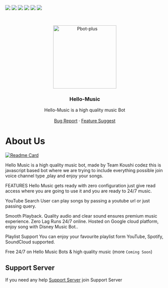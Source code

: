 [![](https://img.shields.io/discord/913651224367230986
)](https://github.com/discordjs) 
[![](https://img.shields.io/youtube/channel/views/UCTCirs25fjP4y-NoYmYr1cw)](https://www.youtube.com/c/KoushikCodez) ![](https://img.shields.io/github/license/koushikop5/Hello-Music
) ![](https://img.shields.io/github/stars/koushikop5/Hello-Music
) ![](https://img.shields.io/github/forks/koushikop5/Hello-Music
) ![](https://img.shields.io/npm/v/npm
)

<br />
<p align="center">
  <a href="https://github.com/brblacky/WaveMusic">
    <img src="https://media.discordapp.net/attachments/1034712149961998339/1148019073981104218/Network-Music-Bot.png?width=480&height=480" alt="Pbot-plus" width="200" height="200">
  </a>

  <h3 align="center">Hello-Music</h3>

  <p align="center">
    Hello-Music is  a high quality music Bot
    <br />
    <br />
    <a href="https://github.com/koushikop5/Hello-Music.git/issues">Bug Report</a>
    ·
    <a href="https://github.com/koushikop5/Hello-Music/issues">Feature Suggest</a>

# About Us
<!--
<a href="https://github.com/koushikop5/Hello-Music">
  <img align="center" src="https://github-readme-stats.vercel.app/api/pin/?username=koushikop5&repo=Hello-Music" />
</a> -->

[![Readme Card](https://github-readme-stats.vercel.app/api/pin/?username=koushikop5&repo=Hello-Music&theme=aura)](https://github.com/koushikop5/Hello-Music)
<!-- cop -->

 Hello Music is a  high quality music bot, made by Team Koushi codez this is javascript based bot where we are trying to include everything possible join voice channel type  ,play and enjoy your songs.

 FEATURES
Hello Music gets ready with zero configuration just give read access where you are going to use it and you are ready to 24/7 music.

 YouTube Search
User can play songs by passing a youtube url or just passing query.

 Smooth Playback.
Quality audio and clear sound ensures premium music experience.
 Zero Lag
Runs 24/7 online. Hosted on Google cloud platform, enjoy song with Disney Music Bot..

 Playlist Support
You can enjoy your favourite playlist form YouTube, Spotify, SoundCloud supported.

Free 24/7 on Hello Music Bots & high quality music (more `Coming Soon`)

 
##  Support Server
If you need any help
[Support Server](https://discord.gg/gdsdWZZZpy) join Support Server
